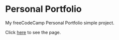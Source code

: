 # Personal Portfolio

My freeCodeCamp Personal Portfolio simple project.

Click [here](https://gustavenrique.github.io/fcc-personal-portfolio/) to see the page.
